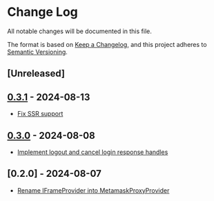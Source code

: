 # Change Log

All notable changes will be documented in this file.

The format is based on [Keep a Changelog](https://keepachangelog.com/en/1.0.0/),
and this project adheres to [Semantic Versioning](https://semver.org/spec/v2.0.0.html).

## [Unreleased]

## [0.3.1](https://github.com/multiversx/mx-sdk-js-metamask-proxy-provider/pull/6) - 2024-08-13
- [Fix SSR support](https://github.com/multiversx/mx-sdk-js-metamask-proxy-provider/pull/5)

## [0.3.0](https://github.com/multiversx/mx-sdk-js-metamask-proxy-provider/pull/4) - 2024-08-08
- [Implement logout and cancel login response handles](https://github.com/multiversx/mx-sdk-js-metamask-proxy-provider/pull/3)

## [0.2.0] - 2024-08-07
- [Rename IFrameProvider into MetamaskProxyProvider](https://github.com/multiversx/mx-sdk-js-metamask-proxy-provider/pull/1)

